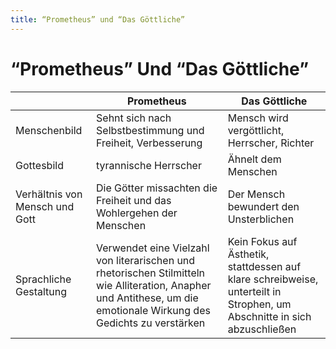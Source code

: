 ```yaml
---
title: “Prometheus” und “Das Göttliche”
---
```

# “Prometheus” Und “Das Göttliche”

|  | Prometheus | Das Göttliche |
| --- | --- | --- |
| Menschenbild | Sehnt sich nach Selbstbestimmung und Freiheit, Verbesserung | Mensch wird vergöttlicht, Herrscher, Richter |
| Gottesbild | tyrannische Herrscher | Ähnelt dem Menschen |
| Verhältnis von Mensch und Gott | Die Götter missachten die Freiheit und das Wohlergehen der Menschen | Der Mensch bewundert den Unsterblichen |
| Sprachliche Gestaltung | Verwendet eine Vielzahl von literarischen und rhetorischen Stilmitteln wie Alliteration, Anapher und Antithese, um die emotionale Wirkung des Gedichts zu verstärken | Kein Fokus auf Ästhetik, stattdessen auf klare schreibweise, unterteilt in Strophen, um Abschnitte in sich abzuschließen |